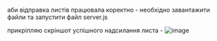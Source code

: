 аби відправка листів працювала коректно - необхідно завантажити файли та запустити файл server.js

прикріпляю скріншот успішного надсилання листа - ![image](https://github.com/user-attachments/assets/7b4a5fc6-3f14-4e39-90a7-38b17e32b9f6)
